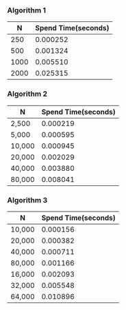 ### Algorithm 1

| N    | Spend Time(seconds) |
| ---- | ------------------- |
| 250  | 0.000252            |
| 500  | 0.001324            |
| 1000 | 0.005510            |
| 2000 | 0.025315            |

### Algorithm 2

| N      | Spend Time(seconds) |
| ------ | ------------------- |
| 2,500  | 0.000219            |
| 5,000  | 0.000595            |
| 10,000 | 0.000945            |
| 20,000 | 0.002029            |
| 40,000 | 0.003880            |
| 80,000 | 0.008041            |

### Algorithm 3

| N      | Spend Time(seconds) |
| ------ | ------------------- |
| 10,000 | 0.000156            |
| 20,000 | 0.000382            |
| 40,000 | 0.000711            |
| 80,000 | 0.001166            |
| 16,000 | 0.002093            |
| 32,000 | 0.005548            |
| 64,000 | 0.010896            |

